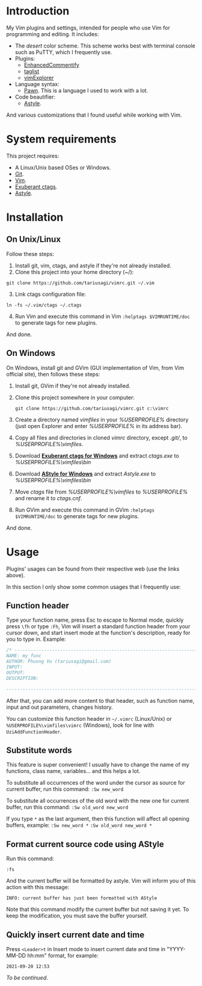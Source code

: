 # Introduction
My Vim plugins and settings, intended for people who use Vim for programming and editing. It includes:
- The *desert* color scheme. This scheme works best with terminal console such as PuTTY, which I frequently use.
- Plugins:
	- [EnhancedCommentify](https://www.vim.org/scripts/script.php?script_id=23)
	- [taglist](https://www.vim.org/scripts/script.php?script_id=273)
	- [vimExplorer](https://www.vim.org/scripts/script.php?script_id=1950)
- Language syntax:
	- [Pawn](https://www.compuphase.com/pawn/pawn.htm). This is a language I used to work with a lot.
- Code beautifier:
  - [Astyle](http://astyle.sourceforge.net/).

And various customizations that I found useful while working with Vim.

# System requirements
This project requires:
- A Linux/Unix based OSes or Windows.
- [Git](https://git-scm.com).
- [Vim](https://www.vim.org).
- [Exuberant  ctags](http://ctags.sourceforge.net).
- [Astyle](http://astyle.sourceforge.net/).

# Installation
## On Unix/Linux

Follow these steps:

1. Install git, vim, ctags, and astyle if they're not already installed.
2. Clone this project into your home directory (~/):

`git clone https://github.com/tariusagi/vimrc.git ~/.vim`

3. Link ctags configuration file:

`ln -fs ~/.vim/ctags ~/.ctags`

4. Run Vim and execute this command in Vim `:helptags $VIMRUNTIME/doc` to generate tags for new plugins.

And done.

## On Windows

On Windows, install git and GVim (GUI implementation of Vim, from Vim official site), then follows these steps:

1. Install git, GVim if they're not already installed.

2. Clone this project somewhere in your computer:

   `git clone https://github.com/tariusagi/vimrc.git c:\vimrc`

3. Create a directory named *vimfiles* in your *%USERPROFILE%* directory (just open Explorer and enter *%USERPROFILE%* in its address bar).

4. Copy all files and directories in cloned *vimrc* directory, except *.git/*, to *%USERPROFILE%\vimfiles*.

5. Download **[Exuberant ctags for Windows](http://ctags.sourceforge.net/)** and extract *ctags.exe* to *%USERPROFILE%\vimfiles\bin*

6. Download **[AStyle for Windows](http://astyle.sourceforge.net/)** and extract *Astyle.exe* to *%USERPROFILE%\vimfiles\bin*

7. Move *ctags* file from *%USERPROFILE%\vimfiles* to *%USERPROFILE%* and rename it to *ctags.cnf*.

8. Run GVim and execute this command in GVim `:helptags $VIMRUNTIME/doc` to generate tags for new plugins.

And done.

# Usage
Plugins' usages can be found from their respective web (use the links above).

In this section I only show some common usages that I frequently use:

## Function header

Type your function name, press Esc to escape to Normal mode, quickly press `\fh` or type `:Fh`, Vim will insert a standard function header from your cursor down, and start insert mode at the function's description, ready for you to type in. Example:

```c
/* -----------------------------------------------------------------------------
NAME: my_func
AUTHOR: Phuong Vu (tariusagi@gmail.com)
INPUT: 
OUTPUT: 
DESCRIPTION:

----------------------------------------------------------------------------- */
```

After that, you can add more content to that header, such as function name, input and out parameters, changes history.

You can customize this function header in `~/.vimrc` (Linux/Unix) or `%USERPROFILE%\vimfiles\vimrc` (Windows), look for line with `UziAddFunctionHeader`.

## Substitute words

This feature is super convenient! I usually have to change the name of my functions, class name, variables... and this helps a lot.

To substitute all occurrences of the word under the cursor as source for current buffer, run this command:
`:Sw new_word`

To substitute all occurrences of the old word with the new one for current buffer, run this command:
`:Sw old_word new_word`

If you type `*` as the last argument, then this function will affect all opening buffers, example:
`:Sw new_word *`
`:Sw old_word new_word *`

## Format current source code using AStyle

Run this command:

`:fs`

And the current buffer will be formatted by astyle. Vim will inform you of this action with this message:

`INFO: current buffer has just been formatted with AStyle`

Note that this command modify the current buffer but not saving it yet. To keep the modification, you must save the buffer yourself.

## Quickly insert current date and time

Press `<Leader>t` in Insert mode to insert current date and time in "YYYY-MM-DD hh:mm" format, for example:

```
2021-09-20 12:53
```

*To be continued*.
